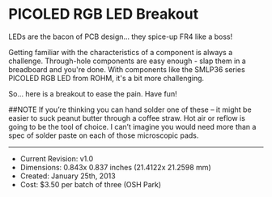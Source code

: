 PICOLED RGB LED Breakout
========

LEDs are the bacon of PCB design… they spice-up FR4 like a boss! 

Getting familiar with the characteristics of a component is always a challenge. Through-hole components are easy enough - slap them in a breadboard and you're done. With components like the SMLP36 series PICOLED RGB LED from ROHM, it's a bit more challenging.

So... here is a breakout to ease the pain. Have fun!

##NOTE
If you’re thinking you can hand solder one of these – it might be easier to suck peanut butter through a coffee straw. Hot air or reflow is going to be the tool of choice. I can’t imagine you would need more than a spec of solder paste on each of those microscopic pads.

--------

* Current Revision: v1.0
* Dimensions: 0.843x 0.837 inches (21.4122x 21.2598 mm)
* Created: January 25th, 2013
* Cost: $3.50 per batch of three (OSH Park)